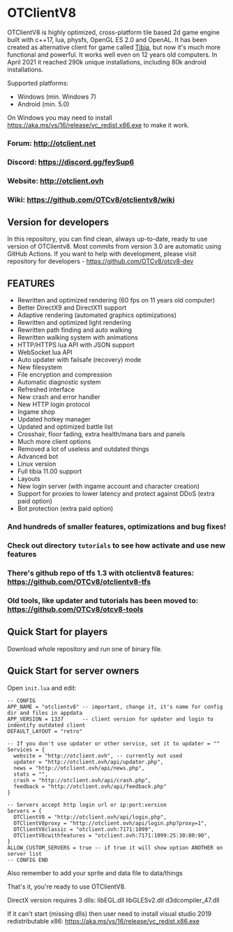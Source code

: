 # OTClientV8

OTClientV8 is highly optimized, cross-platform tile based 2d game engine built with c++17, lua, physfs, OpenGL ES 2.0 and OpenAL.
It has been created as alternative client for game called [Tibia](https://tibia.com/), but now it's much more functional and powerful.
It works well even on 12 years old computers. In April 2021 it reached 290k unique installations, including 80k android installations.

Supported platforms:
- Windows (min. Windows 7)
- Android (min. 5.0)

On Windows you may need to install https://aka.ms/vs/16/release/vc_redist.x86.exe to make it work.

### Forum: http://otclient.net
### Discord: https://discord.gg/feySup6
### Website: http://otclient.ovh
### Wiki: https://github.com/OTCv8/otclientv8/wiki

## Version for developers

In this repository, you can find clean, always up-to-date, ready to use version of OTClientv8. Most commits from version 3.0 are automatic using GitHub Actions. If you want to help with development, please visit repository for developers - https://github.com/OTCv8/otcv8-dev

## FEATURES
- Rewritten and optimized rendering (60 fps on 11 years old computer)
- Better DirectX9 and DirectX11 support
- Adaptive rendering (automated graphics optimizations)
- Rewritten and optimized light rendering
- Rewritten path finding and auto walking
- Rewritten walking system with animations
- HTTP/HTTPS lua API with JSON support
- WebSocket lua API
- Auto updater with failsafe (recovery) mode
- New filesystem
- File encryption and compression
- Automatic diagnostic system
- Refreshed interface
- New crash and error handler
- New HTTP login protocol
- Ingame shop
- Updated hotkey manager
- Updated and optimized battle list
- Crosshair, floor fading, extra health/mana bars and panels
- Much more client options
- Removed a lot of useless and outdated things
- Advanced bot
- Linux version
- Full tibia 11.00 support
- Layouts
- New login server (with ingame account and character creation)
- Support for proxies to lower latency and protect against DDoS (extra paid option)
- Bot protection (extra paid option)

### And hundreds of smaller features, optimizations and bug fixes!
### Check out directory `tutorials` to see how activate and use new features

### There's github repo of tfs 1.3 with otclientv8 features: https://github.com/OTCv8/otclientv8-tfs
### Old tools, like updater and tutorials has been moved to: https://github.com/OTCv8/otcv8-tools

## Quick Start for players

Download whole repository and run one of binary file. 

## Quick Start for server owners

Open `init.lua` and edit:

```
-- CONFIG
APP_NAME = "otclientv8" -- important, change it, it's name for config dir and files in appdata
APP_VERSION = 1337      -- client version for updater and login to indentify outdated client
DEFAULT_LAYOUT = "retro"

-- If you don't use updater or other service, set it to updater = ""
Services = {
  website = "http://otclient.ovh", -- currently not used
  updater = "http://otclient.ovh/api/updater.php",
  news = "http://otclient.ovh/api/news.php",
  stats = "",
  crash = "http://otclient.ovh/api/crash.php",
  feedback = "http://otclient.ovh/api/feedback.php"
}

-- Servers accept http login url or ip:port:version
Servers = {
  OTClientV8 = "http://otclient.ovh/api/login.php",
  OTClientV8proxy = "http://otclient.ovh/api/login.php?proxy=1",
  OTClientV8classic = "otclient.ovh:7171:1099",
  OTClientV8cwithfeatures = "otclient.ovh:7171:1099:25:30:80:90",
}
ALLOW_CUSTOM_SERVERS = true -- if true it will show option ANOTHER on server list
-- CONFIG END
```

Also remember to add your sprite and data file to data/things

That's it, you're ready to use OTClientV8.

DirectX version requires 3 dlls: libEGL.dll libGLESv2.dll d3dcompiler_47.dll

If it can't start (missing dlls) then user need to install visual studio 2019 redistributable x86: https://aka.ms/vs/16/release/vc_redist.x86.exe
